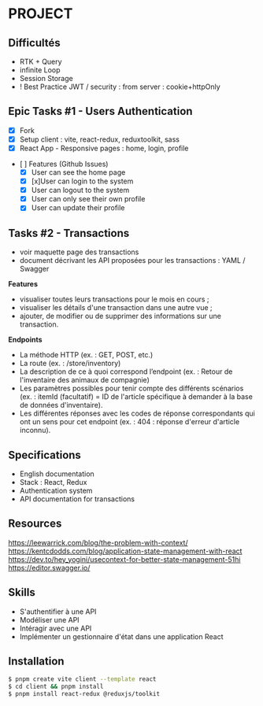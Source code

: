 # PROJECT


## Difficultés
- RTK + Query
- infinite Loop
- Session Storage
- ! Best Practice JWT / security : from server : cookie+httpOnly


## Epic Tasks #1 - Users Authentication
- [x] Fork
- [x] Setup client : vite, react-redux, reduxtoolkit, sass
- [x] React App - Responsive pages : home, login, profile
- [ ] Features (Github Issues)
    - [x] User can see the home page
    - [x] [x]User can login to the system
    - [x] User can logout to the system
    - [x] User can only see their own profile
    - [x] User can update their profile

## Tasks #2 - Transactions
- voir maquette page des transactions 
- document décrivant les API proposées pour les transactions :  YAML / Swagger 

**Features**
- visualiser toutes leurs transactions pour le mois en cours ;
- visualiser les détails d'une transaction dans une autre vue ;
- ajouter, de modifier ou de supprimer des informations sur une transaction.

**Endpoints**
- La méthode HTTP (ex. : GET, POST, etc.)
- La route (ex. : /store/inventory)
- La description de ce à quoi correspond l’endpoint (ex. : Retour de l'inventaire des animaux de compagnie)
- Les paramètres possibles pour tenir compte des différents scénarios (ex. : itemId (facultatif) = ID de l'article spécifique à demander à la base de données d'inventaire).
- Les différentes réponses avec les codes de réponse correspondants qui ont un sens pour cet endpoint (ex. : 404 : réponse d'erreur d'article inconnu).

## Specifications
- English documentation
- Stack : React, Redux
- Authentication system
- API documentation for transactions

## Resources
https://leewarrick.com/blog/the-problem-with-context/
https://kentcdodds.com/blog/application-state-management-with-react
https://dev.to/hey_yogini/usecontext-for-better-state-management-51hi
https://editor.swagger.io/

## Skills
- S'authentifier à une API
- Modéliser une API
- Intéragir avec une API
- Implémenter un gestionnaire d'état dans une application React

## Installation
```bash
$ pnpm create vite client --template react
$ cd client && pnpm install
$ pnpm install react-redux @reduxjs/toolkit
 ```
